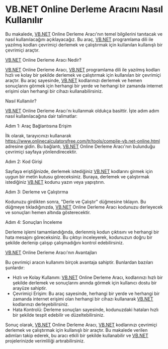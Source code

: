 VB.NET Online Derleme Aracını Nasıl Kullanılır
==============================================

Bu makalede, [VB.NET](http://VB.NET) Online Derleme Aracı'nın temel bilgilerini tanıtacak ve nasıl kullanılacağını açıklayacağız. Bu araç, [VB.NET](http://VB.NET) programlama dili ile yazılmış kodları çevrimiçi derlemek ve çalıştırmak için kullanılan kullanışlı bir çevrimiçi araçtır.

[VB.NET](http://VB.NET) Online Derleme Aracı Nedir?

[VB.NET](http://VB.NET) Online Derleme Aracı, [VB.NET](http://VB.NET) programlama dili ile yazılmış kodları hızlı ve kolay bir şekilde derlemek ve çalıştırmak için kullanılan bir çevrimiçi araçtır. Bu araç sayesinde, [VB.NET](http://VB.NET) kodlarınızı derlemek ve hemen sonuçlarını görmek için herhangi bir yerde ve herhangi bir zamanda internet erişimi olan herhangi bir cihazı kullanabilirsiniz.

Nasıl Kullanılır?

[VB.NET](http://VB.NET) Online Derleme Aracı'nı kullanmak oldukça basittir. İşte adım adım nasıl kullanılacağına dair talimatlar:

Adım 1: Araç Bağlantısına Erişim

İlk olarak, tarayıcınızı kullanarak <https://www.onlinecalculatorsfree.com/tr/tools/compile-vb.net-online.html> adresine gidin. Bu bağlantı, [VB.NET](http://VB.NET) Online Derleme Aracı'nın bulunduğu çevrimiçi sayfaya yönlendirecektir.

Adım 2: Kod Girişi

Sayfaya eriştiğinizde, derlemek istediğiniz [VB.NET](http://VB.NET) kodlarını girmek için uygun bir metin kutusu göreceksiniz. Buraya, derlemek ve çalıştırmak istediğiniz [VB.NET](http://VB.NET) kodunu yazın veya yapıştırın.

Adım 3: Derleme ve Çalıştırma

Kodunuzu girdikten sonra, "Derle ve Çalıştır" düğmesine tıklayın. Bu düğmeye tıkladığınızda, [VB.NET](http://VB.NET) Online Derleme Aracı kodunuzu derleyecek ve sonuçları hemen altında gösterecektir.

Adım 4: Sonuçları İnceleme

Derleme işlemi tamamlandığında, derlenmiş kodun çıktısını ve herhangi bir hata mesajını göreceksiniz. Bu çıktıyı inceleyerek, kodunuzun doğru bir şekilde derlenip çalışıp çalışmadığını kontrol edebilirsiniz.

[VB.NET](http://VB.NET) Online Derleme Aracı'nın Avantajları

Bu çevrimiçi aracın kullanımı birçok avantaja sahiptir. Bunlardan bazıları şunlardır:

- Hızlı ve Kolay Kullanım: [VB.NET](http://VB.NET) Online Derleme Aracı, kodlarınızı hızlı bir şekilde derlemek ve sonuçlarını anında görmek için kullanıcı dostu bir arayüze sahiptir.
- Çevrimiçi Erişim: Bu araç sayesinde, herhangi bir yerde ve herhangi bir zamanda internet erişimi olan herhangi bir cihazı kullanarak [VB.NET](http://VB.NET) kodlarınızı derleyebilirsiniz.
- Hata Kontrolü: Derleme sonuçları sayesinde, kodunuzdaki hataları hızlı bir şekilde tespit edebilir ve düzeltebilirsiniz.

Sonuç olarak, [VB.NET](http://VB.NET) Online Derleme Aracı, [VB.NET](http://VB.NET) kodlarınızı çevrimiçi derlemek ve çalıştırmak için kullanışlı bir araçtır. Bu makalede verilen adımları takip ederek, bu aracı etkili bir şekilde kullanabilir ve [VB.NET](http://VB.NET) projelerinizde verimliliği artırabilirsiniz.